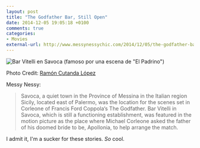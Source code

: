 ```yaml
---
layout: post
title: "The Godfather Bar, Still Open"
date: 2014-12-05 19:05:18 +0100
comments: true
categories: 
- Movies
external-url: http://www.messynessychic.com/2014/12/05/the-godfather-bar-still-open/
---
```


<p class="extra-width"><img src="/assets/images/flickr/12408754085_53449051bd_h.jpg" alt="Bar Vitelli en Savoca (famoso por una escena de &quot;El Padrino&quot;)"/></p>

<p class="photo-credit"> Photo Credit: <a href="https://www.flickr.com/photos/ramoncutanda/12408754085">Ramón Cutanda López</a></p>

Messy Nessy:

> Savoca, a quiet town in the Province of Messina in the Italian region Sicily, located east of Palermo, was the location for the scenes set in Corleone of Francis Ford Coppola‘s The Godfather. Bar Vitelli in Savoca, which is still a functioning establishment, was featured in the motion picture as the place where Michael Corleone asked the father of his doomed bride to be, Apollonia, to help arrange the match.

I admit it, I'm a sucker for these stories. _So_ cool.